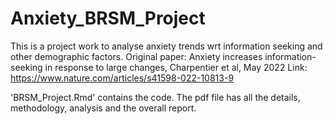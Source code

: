 # Anxiety_BRSM_Project

This is a project work to analyse anxiety trends wrt information seeking and other demographic factors.
Original paper: Anxiety increases information-seeking in response to large changes, Charpentier et al, May 2022
Link: https://www.nature.com/articles/s41598-022-10813-9

'BRSM_Project.Rmd' contains the code.
The pdf file has all the details, methodology, analysis and the overall report.

